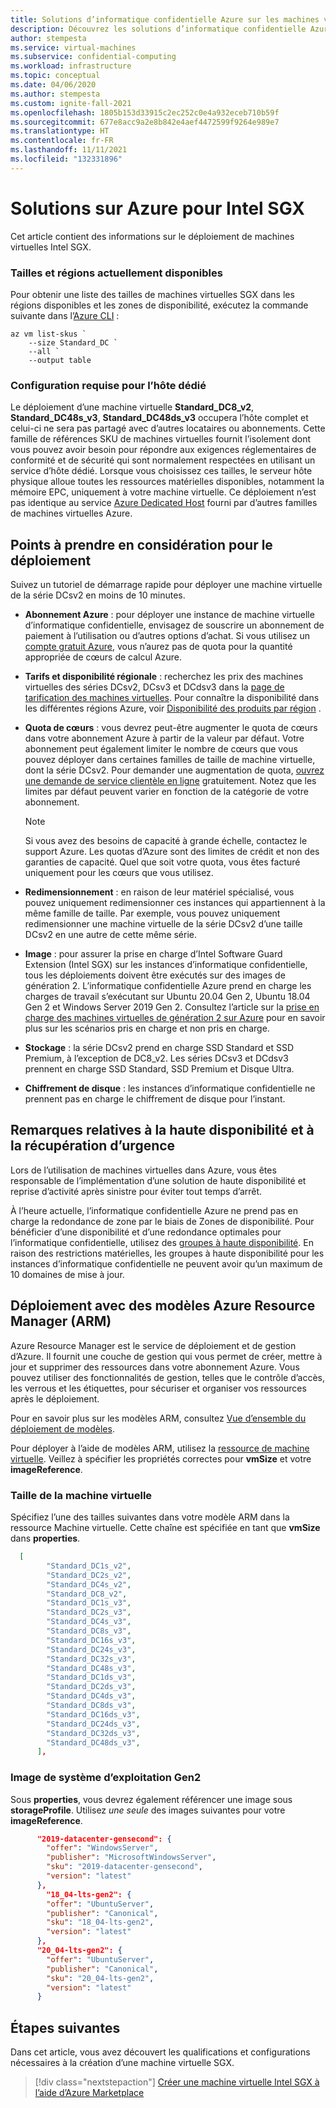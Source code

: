 ```yaml
---
title: Solutions d’informatique confidentielle Azure sur les machines virtuelles
description: Découvrez les solutions d’informatique confidentielle Azure sur les machines virtuelles.
author: stempesta
ms.service: virtual-machines
ms.subservice: confidential-computing
ms.workload: infrastructure
ms.topic: conceptual
ms.date: 04/06/2020
ms.author: stempesta
ms.custom: ignite-fall-2021
ms.openlocfilehash: 1805b153d33915c2ec252c0e4a932eceb710b59f
ms.sourcegitcommit: 677e8acc9a2e8b842e4aef4472599f9264e989e7
ms.translationtype: HT
ms.contentlocale: fr-FR
ms.lasthandoff: 11/11/2021
ms.locfileid: "132331896"
---
```

# <a name="solutions-on-azure-for-intel-sgx"></a>Solutions sur Azure pour Intel SGX

Cet article contient des informations sur le déploiement de machines virtuelles Intel SGX.

### <a name="current-available-sizes-and-regions"></a>Tailles et régions actuellement disponibles

Pour obtenir une liste des tailles de machines virtuelles SGX dans les régions disponibles et les zones de disponibilité, exécutez la commande suivante dans l’[Azure CLI](/cli/azure/install-azure-cli-windows) :

```azurecli-interactive
az vm list-skus `
    --size Standard_DC `
    --all `
    --output table
```

### <a name="dedicated-host-requirements"></a>Configuration requise pour l’hôte dédié

Le déploiement d’une machine virtuelle **Standard_DC8_v2**, **Standard_DC48s_v3**, **Standard_DC48ds_v3** occupera l’hôte complet et celui-ci ne sera pas partagé avec d’autres locataires ou abonnements. Cette famille de références SKU de machines virtuelles fournit l’isolement dont vous pouvez avoir besoin pour répondre aux exigences réglementaires de conformité et de sécurité qui sont normalement respectées en utilisant un service d’hôte dédié. Lorsque vous choisissez ces tailles, le serveur hôte physique alloue toutes les ressources matérielles disponibles, notamment la mémoire EPC, uniquement à votre machine virtuelle. Ce déploiement n’est pas identique au service [Azure Dedicated Host](../virtual-machines/dedicated-hosts.md) fourni par d’autres familles de machines virtuelles Azure.


## <a name="deployment-considerations"></a>Points à prendre en considération pour le déploiement

Suivez un tutoriel de démarrage rapide pour déployer une machine virtuelle de la série DCsv2 en moins de 10 minutes. 

- **Abonnement Azure** : pour déployer une instance de machine virtuelle d’informatique confidentielle, envisagez de souscrire un abonnement de paiement à l’utilisation ou d’autres options d’achat. Si vous utilisez un [compte gratuit Azure](https://azure.microsoft.com/free/), vous n’aurez pas de quota pour la quantité appropriée de cœurs de calcul Azure.

- **Tarifs et disponibilité régionale** : recherchez les prix des machines virtuelles des séries DCsv2, DCsv3 et DCdsv3 dans la [page de tarification des machines virtuelles](https://azure.microsoft.com/pricing/details/virtual-machines/linux/). Pour connaître la disponibilité dans les différentes régions Azure, voir [Disponibilité des produits par région](https://azure.microsoft.com/global-infrastructure/services/?products=virtual-machines) .

- **Quota de cœurs** : vous devrez peut-être augmenter le quota de cœurs dans votre abonnement Azure à partir de la valeur par défaut. Votre abonnement peut également limiter le nombre de cœurs que vous pouvez déployer dans certaines familles de taille de machine virtuelle, dont la série DCsv2. Pour demander une augmentation de quota, [ouvrez une demande de service clientèle en ligne](../azure-portal/supportability/per-vm-quota-requests.md) gratuitement. Notez que les limites par défaut peuvent varier en fonction de la catégorie de votre abonnement.

  > [!NOTE]
  > Si vous avez des besoins de capacité à grande échelle, contactez le support Azure. Les quotas d’Azure sont des limites de crédit et non des garanties de capacité. Quel que soit votre quota, vous êtes facturé uniquement pour les cœurs que vous utilisez.
  
- **Redimensionnement** : en raison de leur matériel spécialisé, vous pouvez uniquement redimensionner ces instances qui appartiennent à la même famille de taille. Par exemple, vous pouvez uniquement redimensionner une machine virtuelle de la série DCsv2 d’une taille DCsv2 en une autre de cette même série. 

- **Image** : pour assurer la prise en charge d’Intel Software Guard Extension (Intel SGX) sur les instances d’informatique confidentielle, tous les déploiements doivent être exécutés sur des images de génération 2. L’informatique confidentielle Azure prend en charge les charges de travail s’exécutant sur Ubuntu 20.04 Gen 2, Ubuntu 18.04 Gen 2 et Windows Server 2019 Gen 2. Consultez l’article sur la [prise en charge des machines virtuelles de génération 2 sur Azure](../virtual-machines/generation-2.md) pour en savoir plus sur les scénarios pris en charge et non pris en charge. 

- **Stockage** : la série DCsv2 prend en charge SSD Standard et SSD Premium, à l’exception de DC8_v2. Les séries DCsv3 et DCdsv3 prennent en charge SSD Standard, SSD Premium et Disque Ultra.

- **Chiffrement de disque** : les instances d’informatique confidentielle ne prennent pas en charge le chiffrement de disque pour l’instant. 

## <a name="high-availability-and-disaster-recovery-considerations"></a>Remarques relatives à la haute disponibilité et à la récupération d’urgence

Lors de l’utilisation de machines virtuelles dans Azure, vous êtes responsable de l’implémentation d’une solution de haute disponibilité et reprise d’activité après sinistre pour éviter tout temps d’arrêt. 

À l’heure actuelle, l’informatique confidentielle Azure ne prend pas en charge la redondance de zone par le biais de Zones de disponibilité. Pour bénéficier d’une disponibilité et d’une redondance optimales pour l’informatique confidentielle, utilisez des [groupes à haute disponibilité](../virtual-machines/availability-set-overview.md). En raison des restrictions matérielles, les groupes à haute disponibilité pour les instances d’informatique confidentielle ne peuvent avoir qu’un maximum de 10 domaines de mise à jour. 

## <a name="deployment-with-azure-resource-manager-arm-template"></a>Déploiement avec des modèles Azure Resource Manager (ARM)

Azure Resource Manager est le service de déploiement et de gestion d’Azure. Il fournit une couche de gestion qui vous permet de créer, mettre à jour et supprimer des ressources dans votre abonnement Azure. Vous pouvez utiliser des fonctionnalités de gestion, telles que le contrôle d’accès, les verrous et les étiquettes, pour sécuriser et organiser vos ressources après le déploiement.

Pour en savoir plus sur les modèles ARM, consultez [Vue d’ensemble du déploiement de modèles](../azure-resource-manager/templates/overview.md).

Pour déployer à l’aide de modèles ARM, utilisez la [ressource de machine virtuelle](../virtual-machines/windows/template-description.md). Veillez à spécifier les propriétés correctes pour **vmSize** et votre **imageReference**.

### <a name="vm-size"></a>Taille de la machine virtuelle

Spécifiez l’une des tailles suivantes dans votre modèle ARM dans la ressource Machine virtuelle. Cette chaîne est spécifiée en tant que **vmSize** dans **properties**.

```json
  [
        "Standard_DC1s_v2",
        "Standard_DC2s_v2",
        "Standard_DC4s_v2",
        "Standard_DC8_v2",
        "Standard_DC1s_v3",
        "Standard_DC2s_v3",
        "Standard_DC4s_v3",
        "Standard_DC8s_v3",
        "Standard_DC16s_v3",
        "Standard_DC24s_v3",
        "Standard_DC32s_v3",
        "Standard_DC48s_v3",
        "Standard_DC1ds_v3",
        "Standard_DC2ds_v3",
        "Standard_DC4ds_v3",
        "Standard_DC8ds_v3",
        "Standard_DC16ds_v3",
        "Standard_DC24ds_v3",
        "Standard_DC32ds_v3",
        "Standard_DC48ds_v3",
      ],
```

### <a name="gen2-os-image"></a>Image de système d’exploitation Gen2

Sous **properties**, vous devrez également référencer une image sous **storageProfile**. Utilisez *une seule* des images suivantes pour votre **imageReference**.

```json
      "2019-datacenter-gensecond": {
        "offer": "WindowsServer",
        "publisher": "MicrosoftWindowsServer",
        "sku": "2019-datacenter-gensecond",
        "version": "latest"
      },
        "18_04-lts-gen2": {
        "offer": "UbuntuServer",
        "publisher": "Canonical",
        "sku": "18_04-lts-gen2",
        "version": "latest"
      },
      "20_04-lts-gen2": {
        "offer": "UbuntuServer",
        "publisher": "Canonical",
        "sku": "20_04-lts-gen2",
        "version": "latest"
      }
```

## <a name="next-steps"></a>Étapes suivantes 

Dans cet article, vous avez découvert les qualifications et configurations nécessaires à la création d’une machine virtuelle SGX.

> [!div class="nextstepaction"]
> [Créer une machine virtuelle Intel SGX à l’aide d’Azure Marketplace](quick-create-marketplace.md)
